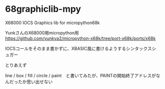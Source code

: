 # 68graphiclib-mpy
X68000 IOCS Graphics lib for micropython68k

YunkさんのX68000用micropython用
https://github.com/yunkya2/micropython-x68k/tree/port-x68k/ports/x68k

IOCSコールをそのまま書かずに、XBASIC風に書けるようするシンタックスシュガー

とりあえず

line / box / fill / circle / paint　と書いてみたが、PAINTの開始終了アドレスがなんだったか思い出せない
